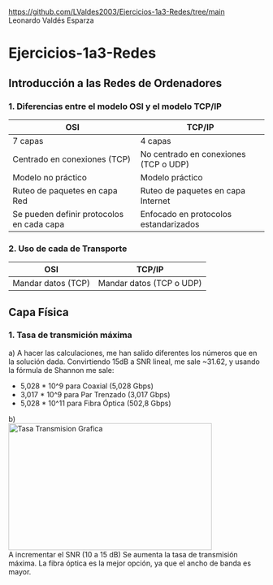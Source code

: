 https://github.com/LValdes2003/Ejercicios-1a3-Redes/tree/main  
Leonardo Valdés Esparza

# Ejercicios-1a3-Redes

## Introducción a las Redes de Ordenadores
### 1. Diferencias entre el modelo OSI y el modelo TCP/IP
| OSI | TCP/IP |
| ---  |  --- |
| 7 capas | 4 capas |
| Centrado en conexiones (TCP) | No centrado en conexiones (TCP o UDP) |
| Modelo no práctico | Modelo práctico |
| Ruteo de paquetes en capa Red | Ruteo de paquetes en capa Internet |
| Se pueden definir protocolos en cada capa | Enfocado en protocolos estandarizados |

### 2. Uso de cada de Transporte
| OSI | TCP/IP |
| ---  |  --- |
| Mandar datos (TCP) | Mandar datos (TCP o UDP) |

## Capa Física
### 1. Tasa de transmición máxima
a) A hacer las calculaciones, me han salido diferentes los números que en la solución dada. Convirtiendo 15dB a SNR lineal, me sale ~31.62, y usando la fórmula de Shannon me sale:
- 5,028 * 10^9 para Coaxial (5,028 Gbps)
- 3,017 * 10^9 para Par Trenzado (3,017 Gbps) 
- 5,028 * 10^11 para Fibra Óptica (502,8 Gbps)

b)  
<img src="https://github.com/user-attachments/assets/0c65a177-aafc-4817-b19c-3e39d752a136" alt="Tasa Transmision Grafica" width="400" height="250">  
A incrementar el SNR (10 a 15 dB) Se aumenta la tasa de transmisión máxima. La fibra óptica es la mejor opción, ya que el ancho de banda es mayor.

